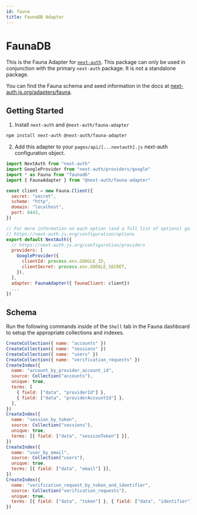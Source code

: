 ```yaml
---
id: fauna
title: FaunaDB Adapter
---
```


# FaunaDB

This is the Fauna Adapter for [`next-auth`](https://next-auth.js.org). This package can only be used in conjunction with the primary `next-auth` package. It is not a standalone package.

You can find the Fauna schema and seed information in the docs at [next-auth.js.org/adapters/fauna](https://next-auth.js.org/adapters/fauna).

## Getting Started

1. Install `next-auth` and `@next-auth/fauna-adapter`

```bash npm2yarn
npm install next-auth @next-auth/fauna-adapter
```

2. Add this adapter to your `pages/api/[...nextauth].js` next-auth configuration object.

```javascript title="pages/api/auth/[...nextauth].js"
import NextAuth from "next-auth"
import GoogleProvider from "next-auth/providers/google"
import * as Fauna from "faunadb"
import { FaunaAdapter } from "@next-auth/fauna-adapter"

const client = new Fauna.Client({
  secret: "secret",
  scheme: "http",
  domain: "localhost",
  port: 8443,
})

// For more information on each option (and a full list of options) go to
// https://next-auth.js.org/configuration/options
export default NextAuth({
  // https://next-auth.js.org/configuration/providers
  providers: [
    GoogleProvider({
      clientId: process.env.GOOGLE_ID,
      clientSecret: process.env.GOOGLE_SECRET,
    }),
  ],
  adapter: FaunaAdapter({ faunaClient: client})
  ...
})
```

## Schema

Run the following commands inside of the `Shell` tab in the Fauna dashboard to setup the appropriate collections and indexes.

```javascript
CreateCollection({ name: "accounts" })
CreateCollection({ name: "sessions" })
CreateCollection({ name: "users" })
CreateCollection({ name: "verification_requests" })
CreateIndex({
  name: "account_by_provider_account_id",
  source: Collection("accounts"),
  unique: true,
  terms: [
    { field: ["data", "providerId"] },
    { field: ["data", "providerAccountId"] },
  ],
})
CreateIndex({
  name: "session_by_token",
  source: Collection("sessions"),
  unique: true,
  terms: [{ field: ["data", "sessionToken"] }],
})
CreateIndex({
  name: "user_by_email",
  source: Collection("users"),
  unique: true,
  terms: [{ field: ["data", "email"] }],
})
CreateIndex({
  name: "verification_request_by_token_and_identifier",
  source: Collection("verification_requests"),
  unique: true,
  terms: [{ field: ["data", "token"] }, { field: ["data", "identifier"] }],
})
```
